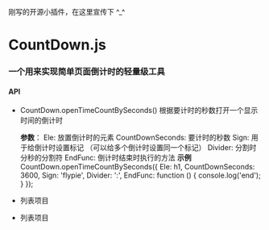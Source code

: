 刚写的开源小插件，在这里宣传下 ^_^

# CountDown.js 

### 一个用来实现简单页面倒计时的轻量级工具

#### API

 - CountDown.openTimeCountBySeconds()
    根据要计时的秒数打开一个显示时间的倒计时
    
    **参数**：
    Ele: 放置倒计时的元素
    CountDownSeconds: 要计时的秒数
    Sign: 用于给倒计时设置标记 （可以给多个倒计时设置同一个标记）
    Divider: 分割时分秒的分割符
    EndFunc: 倒计时结束时执行的方法
    **示例**
        CountDown.openTimeCountBySeconds({
            Ele: h1,
            CountDownSeconds: 3600,
            Sign: 'flypie',
            Divider: ':',
            EndFunc: function () {
                console.log('end');
            }
        });
    
    
 - 列表项目
 - 列表项目
